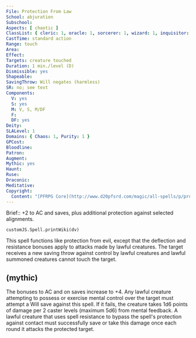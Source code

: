 ```yaml
---
File: Protection From Law
School: abjuration
Subschool: 
Aspects: [ chaotic ]
ClassList: { cleric: 1, oracle: 1, sorcerer: 1, wizard: 1, inquisitor: 1, summoner: 1, unchained summoner: 1, antipaladin: 1, bloodrager: 1, shaman: 1, spiritualist: 1, medium: 1 }
CastTime: standard action
Range: touch
Area: 
Effect: 
Targets: creature touched
Duration: 1 min./level (D)
Dismissible: yes
Shapeable: 
SavingThrow: Will negates (harmless)
SR: no; see text
Components:
  V: yes
  S: yes
  M: V, S, M/DF
  F: 
  DF: yes
Deity: 
SLALevel: 1
Domains: { Chaos: 1, Purity: 1 }
GPCost: 
Bloodline: 
Patron: 
Augment: 
Mythic: yes
Haunt: 
Ruse: 
Draconic: 
Meditative: 
Copyright:
  Content: "[PFRPG Core](http://www.d20pfsrd.com/magic/all-spells/p/protection-from-law)"
---
```

Brief:: +2 to AC and saves, plus additional protection against selected alignments.

```dataviewjs
customJS.Spell.printWiki(dv)
```

This spell functions like protection from evil, except that the deflection and resistance bonuses apply to attacks made by lawful creatures.  The target receives a new saving throw against control by lawful creatures and lawful summoned creatures cannot touch the target.


## (mythic)

The bonuses to AC and on saves increase to +4. Any lawful creature attempting to possess or exercise mental control over the target must attempt a Will save against this spell. If it fails, the creature takes 1d6 points of damage per 2 caster levels (maximum 5d6) from mental feedback. A lawful creature that uses spell resistance to bypass the spell's protection against contact must successfully save or take this damage once each round it attacks the protected target.
